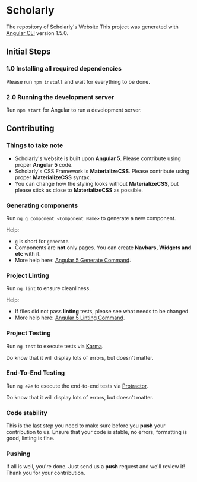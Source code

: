 # Scholarly

The repository of Scholarly's Website
This project was generated with [Angular CLI](https://github.com/angular/angular-cli) version 1.5.0.

## Initial Steps

### 1.0 Installing all required dependencies

Please run `npm install` and wait for everything to be done.

### 2.0 Running the development server

Run `npm start` for Angular to run a development server.

## Contributing

### Things to take note

- Scholarly's website is built upon __Angular 5__. Please contribute using proper __Angular 5__ code.
- Scholarly's CSS Framework is __MaterializeCSS__. Please contribute using proper __MaterializeCSS__ syntax.
- You can change how the styling looks without __MaterializeCSS__, but please stick as close to __MaterializeCSS__ as possible.

### Generating components

Run `ng g component <Component Name>` to generate a new component.

Help:
- `g` is short for `generate`.
- Components are __not__ only pages. You can create __Navbars, Widgets and etc__ with it.
- More help here: [Angular 5 Generate Command](https://github.com/angular/angular-cli/wiki/generate).

### Project Linting

Run `ng lint` to ensure cleanliness.

Help:
- If files did not pass __linting__ tests, please see what needs to be changed.
- More help here: [Angular 5 Linting Command](https://github.com/angular/angular-cli/wiki/lint).

### Project Testing

Run `ng test` to execute tests via [Karma](https://karma-runner.github.io).

Do know that it will display lots of errors, but doesn't matter.

### End-To-End Testing

Run `ng e2e` to execute the end-to-end tests via [Protractor](http://www.protractortest.org/).

Do know that it will display lots of errors, but doesn't matter.

### Code stability

This is the last step you need to make sure before you __push__ your contribution to us.
Ensure that your code is stable, no errors, formatting is good, linting is fine.

### Pushing

If all is well, you're done. Just send us a __push__ request and we'll review it!
Thank you for your contribution.